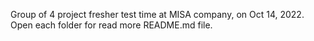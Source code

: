 Group of 4 project fresher test time at MISA company, on Oct 14, 2022. Open each folder for read more README.md file.
